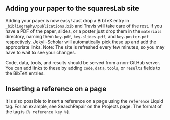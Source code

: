 ## Adding your paper to the squaresLab site

Adding your paper is now easy! Just drop a BibTeX entry in
`_bibliography/publications.bib` and Travis will take care of the rest. If you
have a PDF of the paper, slides, or a poster just drop them in the `materials`
directory, naming them `key.pdf`, `key.slides.pdf`, and `key.poster.pdf`
respectively. Jekyll-Scholar will automatically pick these up and add the
appropriate links. Note: The site is refreshed every few minutes, so you may
have to wait to see your changes.

Code, data, tools, and results should be served from a non-GitHub server. You
can add links to these by adding `code`, `data`, `tools`, or `results` fields to
the BibTeX entries.

## Inserting a reference on a page

It is also possible to insert a reference on a page using the `reference` Liquid
tag. For an example, see SearchRepair on the Projects page. The format of the
tag is `{% reference key %}`.
